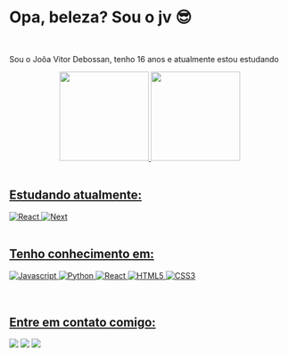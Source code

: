 <h1>Opa, beleza? Sou o jv 😎</h1>
<br>
<p>Sou o Joõa Vitor Debossan, tenho 16 anos e atualmente estou estudando</p>
<div align="center">
  <a href="https://github.com/jvadebossan">
  <img height="160em" src="https://github-readme-stats.vercel.app/api/top-langs/?username=jvadebossan&layout=compact&langs_count=7&theme=tokyonight"/>
  <img height="160em" src="https://github-readme-stats.vercel.app/api?username=jvadebossan&show_icons=true&theme=tokyonight&include_all_commits=true&count_private=true"/>
</div>
<br>
<h2>Estudando atualmente:</h2>
<div>
  <img alt = "React" src="https://img.shields.io/badge/react%20native-202020?style=for-the-badge&logo=react&logoColor=5CCFEE"/>
  <img alt = "Next" src="https://img.shields.io/badge/Next-dddddd?style=for-the-badge&logo=next&logoColor=202020"/>
</div>
<br>
<h2>Tenho conhecimento em:</h2>
<div>
  <img alt = "Javascript" src="https://img.shields.io/badge/Javascript-EFD81D?style=for-the-badge&logo=javascript&logoColor=262626"/>
  <img alt = "Python" src="https://img.shields.io/badge/Python-4483B5?style=for-the-badge&logo=python&logoColor=white"/>
  <img alt = "React" src="https://img.shields.io/badge/react-202020?style=for-the-badge&logo=react&logoColor=5CCFEE"/>
  <img alt = "HTML5" src="https://img.shields.io/badge/html5-E54C21?style=for-the-badge&logo=html5&logoColor=white"/>
  <img alt = "CSS3" src="https://img.shields.io/badge/CSS3-1572B6?style=for-the-badge&logo=css3&logoColor=white"/>
</div>
<br> 
<br>
<h2>Entre em contato comigo:</h2>
<div> 
 <a href="https://discord.gg/MSr8SJfR4H" target="_blank"><img src="https://img.shields.io/badge/Discord-7289DA?style=for-the-badge&logo=discord&logoColor=white" target="_blank"></a> 
  <a href = "mailto:jvdebossan@gmail.com"><img src="https://img.shields.io/badge/-Gmail-%23333?style=for-the-badge&logo=gmail&logoColor=white" target="_blank"></a>
  <a href="https://www.linkedin.com/in/jvdebossan" target="_blank"><img src="https://img.shields.io/badge/-LinkedIn-%230077B5?style=for-the-badge&logo=linkedin&logoColor=white" target="_blank"></a> 
 
</div>
